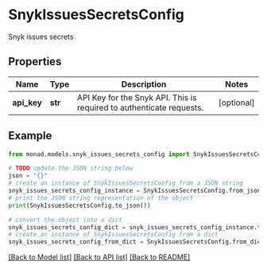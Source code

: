 # SnykIssuesSecretsConfig

Snyk issues secrets

## Properties

Name | Type | Description | Notes
------------ | ------------- | ------------- | -------------
**api_key** | **str** | API Key for the Snyk API. This is required to authenticate requests. | [optional] 

## Example

```python
from monad.models.snyk_issues_secrets_config import SnykIssuesSecretsConfig

# TODO update the JSON string below
json = "{}"
# create an instance of SnykIssuesSecretsConfig from a JSON string
snyk_issues_secrets_config_instance = SnykIssuesSecretsConfig.from_json(json)
# print the JSON string representation of the object
print(SnykIssuesSecretsConfig.to_json())

# convert the object into a dict
snyk_issues_secrets_config_dict = snyk_issues_secrets_config_instance.to_dict()
# create an instance of SnykIssuesSecretsConfig from a dict
snyk_issues_secrets_config_from_dict = SnykIssuesSecretsConfig.from_dict(snyk_issues_secrets_config_dict)
```
[[Back to Model list]](../README.md#documentation-for-models) [[Back to API list]](../README.md#documentation-for-api-endpoints) [[Back to README]](../README.md)



